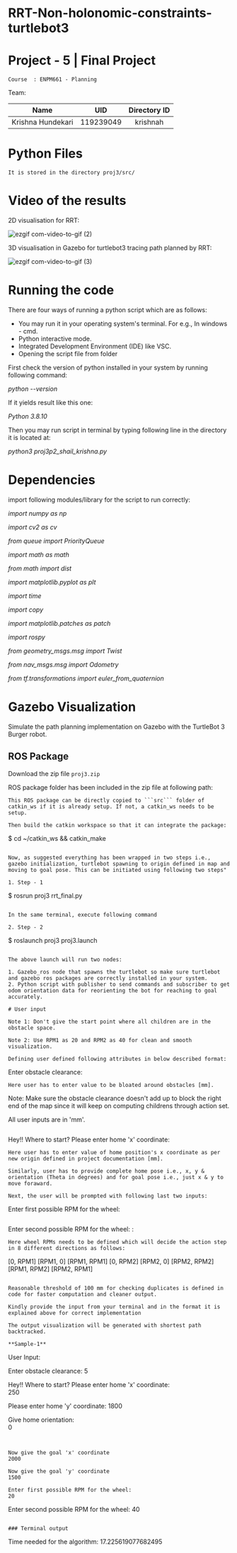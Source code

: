 # RRT-Non-holonomic-constraints-turtlebot3
# Project - 5 | Final Project
```
Course  : ENPM661 - Planning
```
Team: 

|Name|UID|Directory ID|
|:---:|:---:|:---:|
|Krishna Hundekari|119239049|krishnah|

# Python Files
```
It is stored in the directory proj3/src/
```

# Video of the results

2D visualisation for RRT:

![ezgif com-video-to-gif (2)](https://github.com/KrishnaH96/RRT-Non-holonomic-constraints-turtlebot3/assets/113392023/3700b6ea-fce6-459c-99b3-d928f499f354)

3D visualisation in Gazebo for turtlebot3 tracing path planned by RRT:

![ezgif com-video-to-gif (3)](https://github.com/KrishnaH96/RRT-Non-holonomic-constraints-turtlebot3/assets/113392023/6e0350a6-ce64-4026-bb7d-56675478480e)


# Running the code
There are four ways of running a python script which are as follows:

 - You may run it in your operating system's terminal. For e.g., In windows - cmd.
 - Python interactive mode.
 - Integrated Development Environment (IDE) like VSC.
 - Opening the script file from folder

First check the version of python installed in your system by running following command:

*python --version*

If it yields result like this one:

*Python 3.8.10*

Then you may run script in terminal by typing following line in the directory it is located at:

*python3 proj3p2_shail_krishna.py*

# Dependencies

import following modules/library for the script to run correctly: 

*import  numpy as np*  			

*import cv2 as cv*  								

*from queue import PriorityQueue*  

*import math as math*

*from math import dist*

*import matplotlib.pyplot as plt*

*import time*  	

*import copy*

*import matplotlib.patches as patch*

*import rospy*

*from geometry_msgs.msg import Twist*

*from nav_msgs.msg import Odometry*

*from tf.transformations import euler_from_quaternion*

# Gazebo Visualization

Simulate the path planning implementation on Gazebo with the TurtleBot 3 Burger robot.

## ROS Package

Download the zip file ```proj3.zip```

ROS package folder has been included in the zip file at following path:

```
This ROS package can be directly copied to ```src``` folder of catkin_ws if it is already setup. If not, a catkin_ws needs to be setup.

Then build the catkin workspace so that it can integrate the package:

```
$ cd ~/catkin_ws && catkin_make
```

Now, as suggested everything has been wrapped in two steps i.e., gazebo initialization, turtlebot spawning to origin defined in map and moving to goal pose. This can be initiated using following two steps"

1. Step - 1

```
$ rosrun proj3 rrt_final.py 
```

In the same terminal, execute following command

2. Step - 2

```
$ roslaunch proj3 proj3.launch  
```

The above launch will run two nodes:

1. Gazebo_ros node that spawns the turtlebot so make sure turtlebot and gazebo ros packages are correctly installed in your system.
2. Python script with publisher to send commands and subscriber to get odom orientation data for reorienting the bot for reaching to goal accurately.

# User input

Note 1: Don't give the start point where all children are in the obstacle space.

Note 2: Use RPM1 as 20 and RPM2 as 40 for clean and smooth visualization.

Defining user defined following attributes in below described format:
```
Enter obstacle clearance:
```
Here user has to enter value to be bloated around obstacles [mm].

```
Note: Make sure the obstacle clearance doesn't add up to block the right end of the map since it will keep on computing childrens through action set.

All user inputs are in 'mm'.
```

```
Hey!! Where to start? Please enter home 'x' coordinate:
```
Here user has to enter value of home position's x coordinate as per new origin defined in project documentation [mm].

Similarly, user has to provide complete home pose i.e., x, y & orientation (Theta in degrees) and for goal pose i.e., just x & y to move foraward.

Next, the user will be prompted with following last two inputs:
```
Enter first possible RPM for the wheel: 
```

```
Enter second possible RPM  for the wheel: : 
```
Here wheel RPMs needs to be defined which will decide the action step in 8 different directions as follows:
```
[0, RPM1]
[RPM1, 0]
[RPM1, RPM1]
[0, RPM2]
[RPM2, 0]
[RPM2, RPM2]
[RPM1, RPM2]
[RPM2, RPM1]
```

Reasonable threshold of 100 mm for checking duplicates is defined in code for faster computation and cleaner output.

Kindly provide the input from your terminal and in the format it is explained above for correct implementation

The output visualization will be generated with shortest path backtracked.

**Sample-1**

```
User Input:

Enter obstacle clearance: 5

Hey!! Where to start? Please enter home 'x' coordinate:  
250

Please enter home 'y' coordinate: 
1800

Give home orientation:  
0

~~~~~~~~~~~~~~~~~~~~~~~~~~~~~~~~~~~~~~~~~~~~~~~~~~~~~~~~~~~~~~~~~~~~~~~~~~~~~~~~~~~~~~~~~~~~~~~~~~~~~~~


Now give the goal 'x' coordinate 
2000

Now give the goal 'y' coordinate 
1500

Enter first possible RPM for the wheel: 
20

~~~~~~~~~~~~~~~~~~~~~~~~~~~~~~~~~~~~~~~~~~~~~~~~~~~~~~~~~~~~~~~~~~~~~~~~~~~~~~~~~~~~~~~~~~~~~~~~~~~~~~~


Enter second possible RPM  for the wheel: 
40

```

### Terminal output

```
Time needed for the algorithm: 17.225619077682495

```



